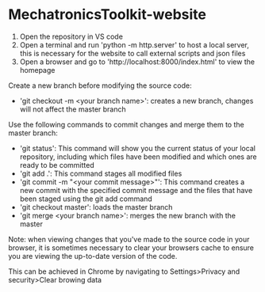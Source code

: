 # MechatronicsToolkit-website
1. Open the repository in VS code
2. Open a terminal and run 'python -m http.server' to host a local server, this is necessary for the website to call external scripts and json files
3. Open a browser and go to 'http://localhost:8000/index.html' to view the homepage

Create a new branch before modifying the source code:

* 'git checkout -m \<your branch name\>': creates a new branch, changes will not affect the master branch

Use the following commands to commit changes and merge them to the master branch:

* 'git status': This command will show you the current status of your local repository, including which files have been modified and which ones are ready to be committed
* 'git add .': This command stages all modified files
* 'git commit -m "\<your commit message\>"': This command creates a new commit with the specified commit message and the files that have been staged using the git add command
* 'git checkout master': loads the master branch
* 'git merge \<your branch name\>': merges the new branch with the master

Note: when viewing changes that you've made to the source code in your browser, it is sometimes necessary to clear your browsers cache to ensure you are viewing the up-to-date version of the code.

This can be achieved in Chrome by navigating to Settings>Privacy and security>Clear browing data
